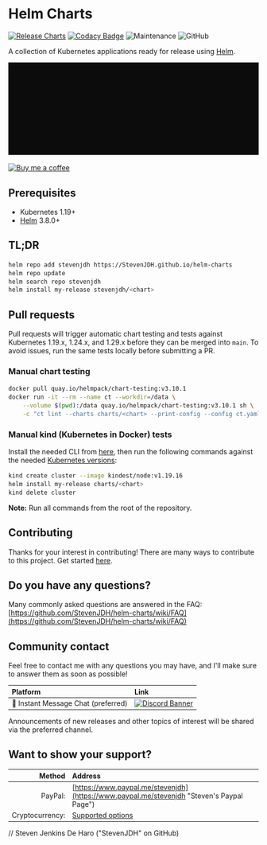 # Helm Charts

[![Release Charts](https://github.com/StevenJDH/helm-charts/actions/workflows/chart-releaser-workflow.yml/badge.svg?branch=main)](https://github.com/StevenJDH/helm-charts/actions/workflows/chart-releaser-workflow.yml)
[![Codacy Badge](https://app.codacy.com/project/badge/Grade/51e4129137284c32a81ec74a8600c63c)](https://app.codacy.com/gh/StevenJDH/helm-charts/dashboard?utm_source=github.com&amp;utm_medium=referral&amp;utm_content=StevenJDH/helm-charts&amp;utm_campaign=Badge_Grade)
![Maintenance](https://img.shields.io/badge/yes-4FCA21?label=maintained&style=flat)
![GitHub](https://img.shields.io/github/license/StevenJDH/helm-charts)

A collection of Kubernetes applications ready for release using [Helm](https://github.com/helm/helm).

![helm charts demo](helm-charts-demo.gif "Demo")

[![Buy me a coffee](https://img.shields.io/static/v1?label=Buy%20me%20a&message=coffee&color=important&style=flat&logo=buy-me-a-coffee&logoColor=white)](https://www.buymeacoffee.com/stevenjdh)

## Prerequisites
* Kubernetes 1.19+
* [Helm](https://github.com/helm/helm/releases) 3.8.0+

## TL;DR

```bash
helm repo add stevenjdh https://StevenJDH.github.io/helm-charts
helm repo update
helm search repo stevenjdh
helm install my-release stevenjdh/<chart>
```

## Pull requests
Pull requests will trigger automatic chart testing and tests against Kubernetes 1.19.x, 1.24.x, and 1.29.x before they can be merged into `main`. To avoid issues, run the same tests locally before submitting a PR.

### Manual chart testing

```bash
docker pull quay.io/helmpack/chart-testing:v3.10.1
docker run -it --rm --name ct --workdir=/data \
    --volume $(pwd):/data quay.io/helmpack/chart-testing:v3.10.1 sh \
    -c "ct lint --charts charts/<chart> --print-config --config ct.yaml"
```

### Manual kind (Kubernetes in Docker) tests
Install the needed CLI from [here](https://kind.sigs.k8s.io/docs/user/quick-start/#installation), then run the following commands against the needed [Kubernetes versions](https://hub.docker.com/r/kindest/node/tags):

```bash
kind create cluster --image kindest/node:v1.19.16
helm install my-release charts/<chart>
kind delete cluster
```

**Note:** Run all commands from the root of the repository.

## Contributing
Thanks for your interest in contributing! There are many ways to contribute to this project. Get started [here](https://github.com/StevenJDH/.github/blob/main/docs/CONTRIBUTING.md).

## Do you have any questions?
Many commonly asked questions are answered in the FAQ:
[https://github.com/StevenJDH/helm-charts/wiki/FAQ](https://github.com/StevenJDH/helm-charts/wiki/FAQ)

## Community contact
Feel free to contact me with any questions you may have, and I'll make sure to answer them as soon as possible!

| Platform  | Link        |
|:----------|:------------|
| 💬 Instant Message Chat (preferred) | [![Discord Banner](https://discord.com/api/guilds/851210657318961233/widget.png?style=banner2)](https://discord.gg/VzzzjetTkT)

Announcements of new releases and other topics of interest will be shared via the preferred channel.

## Want to show your support?

|Method          | Address                                                                                   |
|---------------:|:------------------------------------------------------------------------------------------|
|PayPal:         | [https://www.paypal.me/stevenjdh](https://www.paypal.me/stevenjdh "Steven's Paypal Page") |
|Cryptocurrency: | [Supported options](https://github.com/StevenJDH/StevenJDH/wiki/Donate-Cryptocurrency)    |


// Steven Jenkins De Haro ("StevenJDH" on GitHub)
